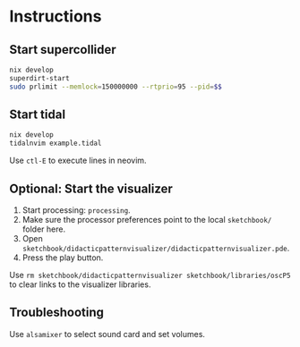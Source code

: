 # Instructions


## Start supercollider

```bash
nix develop
superdirt-start
sudo prlimit --memlock=150000000 --rtprio=95 --pid=$$
```

## Start tidal

```bash
nix develop
tidalnvim example.tidal
```

Use `ctl-E` to execute lines in neovim.


## Optional: Start the visualizer

1. Start processing: `processing`.
2. Make sure the processor preferences point to the local `sketchbook/` folder here.
3. Open `sketchbook/didacticpatternvisualizer/didacticpatternvisualizer.pde`.
4. Press the play button.

Use `rm sketchbook/didacticpatternvisualizer sketchbook/libraries/oscP5` to clear links to the visualizer libraries.


## Troubleshooting

Use `alsamixer` to select sound card and set volumes.
